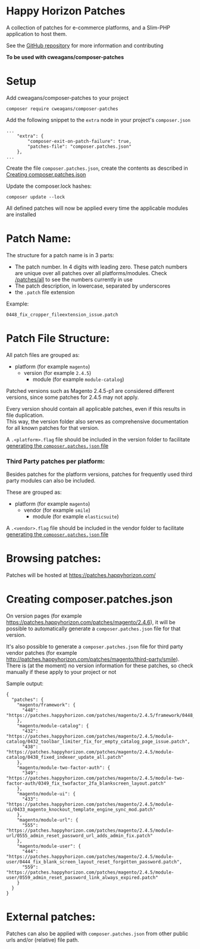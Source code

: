 # Happy Horizon Patches
A collection of patches for e-commerce platforms, and a Slim-PHP application to host them.

See the [GitHub repository](https://github.com/Happy-Horizon/Composer-Patches) for more information and contributing

**To be used with cweagans/composer-patches**

# Setup
Add cweagans/composer-patches to your project
```
composer require cweagans/composer-patches
```

Add the following snippet to the `extra` node in your project's `composer.json`
```
...
    "extra": {
        "composer-exit-on-patch-failure": true,
        "patches-file": "composer.patches.json"
    },
...
```

Create the file `composer.patches.json`, create the contents as described in [Creating composer.patches.json](#creating-composerpatchesjson)

Update the composer.lock hashes:
```
composer update --lock
```

All defined patches will now be applied every time the applicable modules are installed

# Patch Name:

The structure for a patch name is in 3 parts:
* The patch number. In 4 digits with leading zero. These patch numbers are unique over all patches over all platforms/modules. Check [/patches/all](https://patches.happyhorizon.com/patches/all) to see the numbers currently in use
* The patch description, in lowercase, separated by underscores
* the `.patch` file extension

Example:
```
0448_fix_cropper_fileextension_issue.patch
```

# Patch File Structure:

All patch files are grouped as:
* platform (for example `magento`) 
    * version (for example `2.4.5`)
        * module (for example `module-catalog`)

Patched versions such as Magento 2.4.5-p1 are considered different versions, since some patches for 2.4.5 may not apply.

Every version should contain all applicable patches, even if this results in file duplication.  
This way, the version folder also serves as comprehensive documentation for all known patches for that version.

A `.<platform>.flag` file should be included in the version folder to facilitate [generating the `composer.patches.json` file](#creating-composerpatchesjson)

### Third Party patches per platform:

Besides patches for the platform versions, patches for frequently used third party modules can also be included.

These are grouped as:
* platform (for example `magento`)
    * vendor (for example `smile`)
        * module (for example `elasticsuite`)

A `.<vendor>.flag` file should be included in the vendor folder to facilitate [generating the `composer.patches.json` file](#creating-composerpatchesjson)


# Browsing patches:

Patches will be hosted at https://patches.happyhorizon.com/

# Creating composer.patches.json

On version pages (for example https://patches.happyhorizon.com/patches/magento/2.4.6), it will be possible to automatically generate a `composer.patches.json` file for that version.

It's also possible to generate a `composer.patches.json` file for third party vendor patches (for example http://patches.happyhorizon.com/patches/magento/third-party/smile).  
There is (at the moment) no version information for these patches, so check manually if these apply to your project or not 

Sample output:
```
{
  "patches": {
    "magento/framework": {
      "448": "https://patches.happyhorizon.com/patches/magento/2.4.5/framework/0448_fix_cropper_fileextension_issue.patch"
    },
    "magento/module-catalog": {
      "432": "https://patches.happyhorizon.com/patches/magento/2.4.5/module-catalog/0432_toolbar_limiter_fix_for_empty_catalog_page_issue.patch",
      "438": "https://patches.happyhorizon.com/patches/magento/2.4.5/module-catalog/0438_fixed_indexer_update_all.patch"
    },
    "magento/module-two-factor-auth": {
      "349": "https://patches.happyhorizon.com/patches/magento/2.4.5/module-two-factor-auth/0349_fix_twofactor_2fa_blankscreen_layout.patch"
    },
    "magento/module-ui": {
      "433": "https://patches.happyhorizon.com/patches/magento/2.4.5/module-ui/0433_magento_knockout_template_engine_sync_mod.patch"
    },
    "magento/module-url": {
      "555": "https://patches.happyhorizon.com/patches/magento/2.4.5/module-url/0555_admin_reset_password_url_adds_admin_fix.patch"
    },
    "magento/module-user": {
      "444": "https://patches.happyhorizon.com/patches/magento/2.4.5/module-user/0444_fix_blank_screen_layout_reset_forgotten_password.patch",
      "559": "https://patches.happyhorizon.com/patches/magento/2.4.5/module-user/0559_admin_reset_password_link_always_expired.patch"
    }
  }
}
```

# External patches:

Patches can also be applied with `composer.patches.json` from other public urls and/or (relative) file path.
